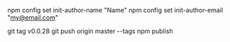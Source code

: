 npm config set init-author-name "Name"
npm config set init-author-email "my@email.com"

git tag v0.0.28
git push origin master --tags
npm publish
